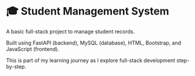 # 🎓 Student Management System

A basic full-stack project to manage student records.

Built using FastAPI (backend), MySQL (database), HTML, Bootstrap, and JavaScript (frontend).

This is part of my learning journey as I explore full-stack development step-by-step.
